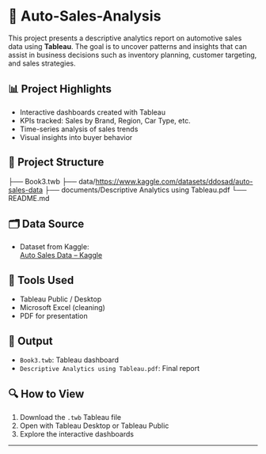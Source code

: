 # 🚗 Auto-Sales-Analysis

This project presents a descriptive analytics report on automotive sales data using **Tableau**. The goal is to uncover patterns and insights that can assist in business decisions such as inventory planning, customer targeting, and sales strategies.

## 📊 Project Highlights

- Interactive dashboards created with Tableau
- KPIs tracked: Sales by Brand, Region, Car Type, etc.
- Time-series analysis of sales trends
- Visual insights into buyer behavior

## 📁 Project Structure


├── Book3.twb
├── data/https://www.kaggle.com/datasets/ddosad/auto-sales-data
├── documents/Descriptive Analytics using Tableau.pdf
└── README.md


## 🗂️ Data Source

- Dataset from Kaggle:  
  [Auto Sales Data – Kaggle](https://www.kaggle.com/datasets/ddosad/auto-sales-data)

## 🧰 Tools Used

- Tableau Public / Desktop
- Microsoft Excel (cleaning)
- PDF for presentation

## 📄 Output

- `Book3.twb`: Tableau dashboard
- `Descriptive Analytics using Tableau.pdf`: Final report


## 🔍 How to View

1. Download the `.twb` Tableau file
2. Open with Tableau Desktop or Tableau Public
3. Explore the interactive dashboards

---

